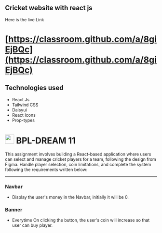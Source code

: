 ## Cricket website with react js

Here is the live Link

# [https://classroom.github.com/a/8giEjBQc](https://classroom.github.com/a/8giEjBQc)

## Technologies used

- React Js
- Tailwind CSS
- Daisyui
- React Icons
- Prop-types

# <img width="30px" src="assets/logo.png"/> BPL-DREAM 11

This assignment involves building a React-based application where users can select and manage cricket players for a team, following the design from Figma. Handle player selection, coin limitations, and complete the system following the requirements written below:

---

### Navbar

- Display the user's money in the Navbar, initially it will be 0.

### Banner

- Everytime On clicking the button, the user's coin will increase so that user can buy player.

